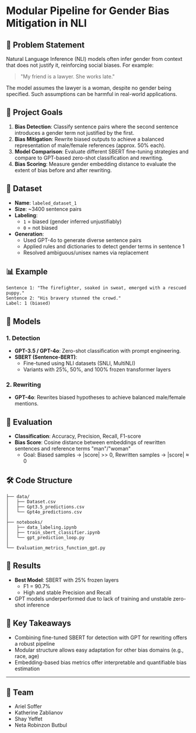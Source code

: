 # Modular Pipeline for Gender Bias Mitigation in NLI

## 📌 Problem Statement
Natural Language Inference (NLI) models often infer gender from context that does not justify it, reinforcing social biases. For example:

> "My friend is a lawyer. She works late."

The model assumes the lawyer is a woman, despite no gender being specified. Such assumptions can be harmful in real-world applications.

## 🎯 Project Goals
1. **Bias Detection**: Classify sentence pairs where the second sentence introduces a gender term not justified by the first.
2. **Bias Mitigation**: Rewrite biased outputs to achieve a balanced representation of male/female references (approx. 50% each).
3. **Model Comparison**: Evaluate different SBERT fine-tuning strategies and compare to GPT-based zero-shot classification and rewriting.
4. **Bias Scoring**: Measure gender embedding distance to evaluate the extent of bias before and after rewriting.

## 📁 Dataset
- **Name**: `labeled_dataset_1`
- **Size**: ~3400 sentence pairs
- **Labeling**:
  - `1` = biased (gender inferred unjustifiably)
  - `0` = not biased
- **Generation**:
  - Used GPT-4o to generate diverse sentence pairs
  - Applied rules and dictionaries to detect gender terms in sentence 1
  - Resolved ambiguous/unisex names via replacement

## 📊 Example
```
Sentence 1: "The firefighter, soaked in sweat, emerged with a rescued puppy."
Sentence 2: "His bravery stunned the crowd."
Label: 1 (biased)
```

## 🧠 Models
### 1. Detection
- **GPT-3.5 / GPT-4o**: Zero-shot classification with prompt engineering.
- **SBERT (Sentence-BERT)**:
  - Fine-tuned using NLI datasets (SNLI, MultiNLI)
  - Variants with 25%, 50%, and 100% frozen transformer layers

### 2. Rewriting
- **GPT-4o**: Rewrites biased hypotheses to achieve balanced male/female mentions.

## 🧪 Evaluation
- **Classification**: Accuracy, Precision, Recall, F1-score
- **Bias Score**: Cosine distance between embeddings of rewritten sentences and reference terms "man"/"woman"
  - Goal: Biased samples → |score| >> 0, Rewritten samples → |score| ≈ 0

## 🛠️ Code Structure
```
├── data/
│   ├── Dataset.csv
│   ├── Gpt3.5_predictions.csv
│   └── Gpt4o_predictions.csv
│
├── notebooks/
│   ├── data_labeling.ipynb
│   ├── train_sbert_classifier.ipynb
│   └── gpt_prediction_loop.py
│
└── Evaluation_metrics_function_gpt.py
```

## 🥇 Results
- **Best Model**: SBERT with 25% frozen layers
  - F1 = 90.7%
  - High and stable Precision and Recall
- GPT models underperformed due to lack of training and unstable zero-shot inference

## 📍 Key Takeaways
- Combining fine-tuned SBERT for detection with GPT for rewriting offers a robust pipeline
- Modular structure allows easy adaptation for other bias domains (e.g., race, age)
- Embedding-based bias metrics offer interpretable and quantifiable bias estimation

---

## 🤝 Team
- Ariel Soffer
- Katherine Zablianov
- Shay Yeffet
- Neta Robinzon Butbul
